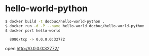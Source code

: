 # hello-world-python

```bash
$ docker build -t docbuc/hello-world-python .
$ docker run -d -P --name hello-world docbuc/hello-world-python
$ docker port hello-world

  8080/tcp -> 0.0.0.0:32772
```

open http://0.0.0.0:32772/ 
